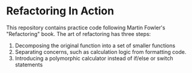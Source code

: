 # Refactoring In Action
This repository contains practice code following Martin Fowler's "Refactoring" book.
The art of refactoring has three steps:
1. Decomposing the original function into a set of smaller functions
2. Separating concerns, such as calculation logic from formatting code.
3. Introducing a polymorphic calculator instead of if/else or switch statements
